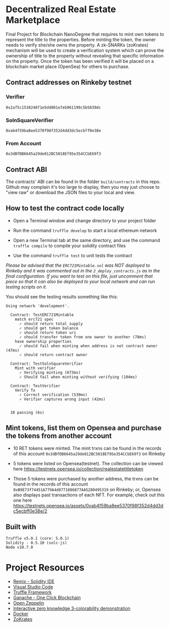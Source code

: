# Decentralized Real Estate Marketplace

Final Project for Blockchain NanoDegree that requires to mint own tokens to represent the title to the properties. Before minting the token, the owner needs to verify she/she owns the property. A zk-SNARKs (zoKrates) mechanism will be used to create a verification system which can prove the ownership of title to the property without revealing that specific information on the property. Once the token has been verified it will be placed on a blockchain market place (OpenSea) for others to purchase. 

## Contract addresses on Rinkeby testnet
### Verifier
```
0x2af5c1538248f1e5dd801e7eb961199c5b5839dc
```
### SolnSquareVerifier
```
0xab4f59ba8ee5370f98f352d4dd3dc5ecbff0e38e
```
### From Account
```
0x3dBfDB6645a29de012BC5018Ef95e354CCbE69f3
```

## Contract ABI
The contracts' ABI can be found in the folder `build/contracts` in this repo. Github may complain it's too large to display, then you may just choose to "view raw" or download the JSON files to your local and view.

## How to test the contract code locally
- Open a Terminal window and change directory to your project folder

- Run the command `truffle develop` to start a local ethereum network

- Open a new Terminal tab at the same directory, and use the command `truffle compile` to compile your solidity contract files

- Use the command `truffle test` to unit tests the contract

*Please be advised that the `ERC721Mintable.sol` was NOT deployed to Rinkeby and it was commented out in the `2_deploy_contracts.js` as in the final configuration. If you want to test on this file, just uncomment that piece so that it can also be deployed to your local network and can run testing scripts on it.*

You should see the testing results something like this:
```
Using network 'development'.

  Contract: TestERC721Mintable
    match erc721 spec
      ✓ should return total supply
      ✓ should get token balance
      ✓ should return token uri
      ✓ should transfer token from one owner to another (78ms)
    have ownership properties
      ✓ should fail when minting when address is not contract owner (47ms)
      ✓ should return contract owner

  Contract: TestSolnSquareVerifier
    Mint with verifier
      ✓ Verifying minting (673ms)
      ✓ Should fail when minting without verifying (104ms)

  Contract: TestVerifier
    Verify Tx
      ✓ Correct verification (539ms)
      ✓ Verifier captures wrong input (42ms)


  10 passing (6s)
```

## Mint tokens, list them on Opensea and purchase the tokens from another account

- 10 RET tokens were minted. The mint trxns can be found in the records of this account `0x3dBfDB6645a29de012BC5018Ef95e354CCbE69f3` on Rinkeby

- 5 tokens were listed on Opensea(testnet). The collection can be viewed here https://testnets.opensea.io/collection/realestatetitletoken

- Those 5 tokens were purchased by another address, the trxns can be found in the records of this account `0xB9E73f74451A779A4d8771886877AA5280495319` on Rinkeby; or, Opensea also displays past transactions of each NFT. For example, check out this one here https://testnets.opensea.io/assets/0xab4f59ba8ee5370f98f352d4dd3dc5ecbff0e38e/2


## Built with
```
Truffle v5.0.1 (core: 5.0.1)
Solidity - 0.5.10 (solc-js)
Node v10.7.0
```
# Project Resources

* [Remix - Solidity IDE](https://remix.ethereum.org/)
* [Visual Studio Code](https://code.visualstudio.com/)
* [Truffle Framework](https://truffleframework.com/)
* [Ganache - One Click Blockchain](https://truffleframework.com/ganache)
* [Open Zeppelin ](https://openzeppelin.org/)
* [Interactive zero knowledge 3-colorability demonstration](http://web.mit.edu/~ezyang/Public/graph/svg.html)
* [Docker](https://docs.docker.com/install/)
* [ZoKrates](https://github.com/Zokrates/ZoKrates)
